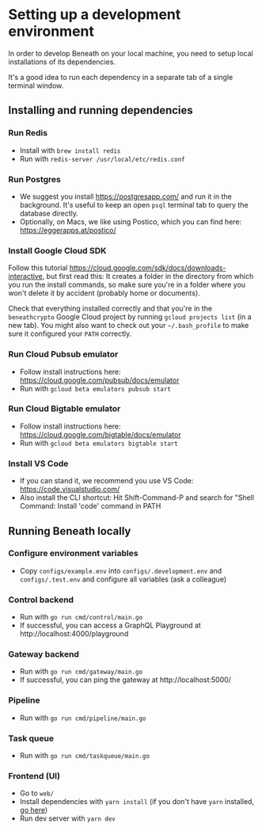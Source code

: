 # Setting up a development environment

In order to develop Beneath on your local machine, you need to setup local installations of its dependencies.

It's a good idea to run each dependency in a separate tab of a single terminal window.

## Installing and running dependencies

### Run Redis

- Install with `brew install redis`
- Run with `redis-server /usr/local/etc/redis.conf`

### Run Postgres

- We suggest you install https://postgresapp.com/ and run it in the background. It's useful to keep an open `psql` terminal tab to query the database directly.
- Optionally, on Macs, we like using Postico, which you can find here: https://eggerapps.at/postico/

### Install Google Cloud SDK

Follow this tutorial https://cloud.google.com/sdk/docs/downloads-interactive, but first read this: It creates a folder in the directory from which you run the install commands, so make sure you're in a folder where you won't delete it by accident (probably home or documents). 

Check that everything installed correctly and that you're in the `beneathcrypto` Google Cloud project by running `gcloud projects list` (in a new tab). You might also want to check out your `~/.bash_profile` to make sure it configured your `PATH` correctly.

### Run Cloud Pubsub emulator

- Follow install instructions here: https://cloud.google.com/pubsub/docs/emulator
- Run with `gcloud beta emulators pubsub start`

### Run Cloud Bigtable emulator

- Follow install instructions here: https://cloud.google.com/bigtable/docs/emulator
- Run with `gcloud beta emulators bigtable start`

### Install VS Code

- If you can stand it, we recommend you use VS Code: https://code.visualstudio.com/
- Also install the CLI shortcut: Hit Shift-Command-P and search for "Shell Command: Install 'code' command in PATH

## Running Beneath locally

### Configure environment variables

- Copy `configs/example.env` into `configs/.development.env` and `configs/.test.env` and configure all variables (ask a colleague)

### Control backend

- Run with `go run cmd/control/main.go`
- If successful, you can access a GraphQL Playground at http://localhost:4000/playground

### Gateway backend

- Run with `go run cmd/gateway/main.go`
- If successful, you can ping the gateway at http://localhost:5000/

### Pipeline

- Run with `go run cmd/pipeline/main.go`

### Task queue

- Run with `go run cmd/taskqueue/main.go`

### Frontend (UI)

- Go to `web/`
- Install dependencies with `yarn install` (if you don't have `yarn` installed, [go here](https://yarnpkg.com/en/docs/install))
- Run dev server with `yarn dev`
